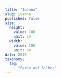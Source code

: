 ```yaml
---
title: "Iuanna"
slug: iuanna
published: false
size:
  height:
    value: 100
    unit: cm
  width:
    value: 100
    unit: cm
date: 2019
taxonomy:
  tag:
    - "Farbe auf Silber"
---
```

